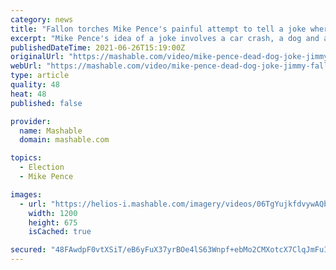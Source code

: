 ```yaml
---
category: news
title: "Fallon torches Mike Pence's painful attempt to tell a joke where a dog gets shot(?!)"
excerpt: "Mike Pence's idea of a joke involves a car crash, a dog and a cow being euthanized, and a crash victim who doesn't want to get shot by the responding cop. No, context doesn't help at all here. The former vice president unleashed his idea of a joke during a speech earlier in the week,"
publishedDateTime: 2021-06-26T15:19:00Z
originalUrl: "https://mashable.com/video/mike-pence-dead-dog-joke-jimmy-fallon"
webUrl: "https://mashable.com/video/mike-pence-dead-dog-joke-jimmy-fallon"
type: article
quality: 48
heat: 48
published: false

provider:
  name: Mashable
  domain: mashable.com

topics:
  - Election
  - Mike Pence

images:
  - url: "https://helios-i.mashable.com/imagery/videos/06TgYujkfdvywAQbTY48qi4/hero-image.fill.size_1200x675.png"
    width: 1200
    height: 675
    isCached: true

secured: "48FAwdpF0vtXSiT/eB6yFuX37yrBOe4lS63Wnpf+ebMo2CMXotcX7ClqJmFuIp4PipHUK07/1+S7GBM6mI7rKk7iKfcI/VfogTJmb2oVEtZlpDEc9rfThRtcXt4tqb6BNfhvuVeixFMSrrxO8mRjuzaPt1NAwvDXjGSfNiobcXxJXjm5BmkChYUUt+UVnU88WQihejXpEpoEuyQfgNGsAq6anF+SZiWUFLbJhNnZQybL8GuMbiTnBiFPJ8uX/d5caiL6hsJfNiX3iOuDfZV0/vgVZHW8s+6l6dhTMLxR8jQTjF+ibtMOK7bCBH+F8mhHZvkozn/PlasHH+0DGNuGzy3lZ3q5TZWNDquKtl5AUQc=;YEfiyosBAjVCOiyGg/YF2A=="
---
```



